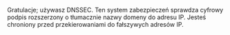 
Gratulacje; używasz DNSSEC. Ten system zabezpieczeń sprawdza cyfrowy podpis 
rozszerzony o tłumacznie nazwy domeny do adresu IP. Jesteś chroniony przed 
przekierowaniami do fałszywych adresów IP.
